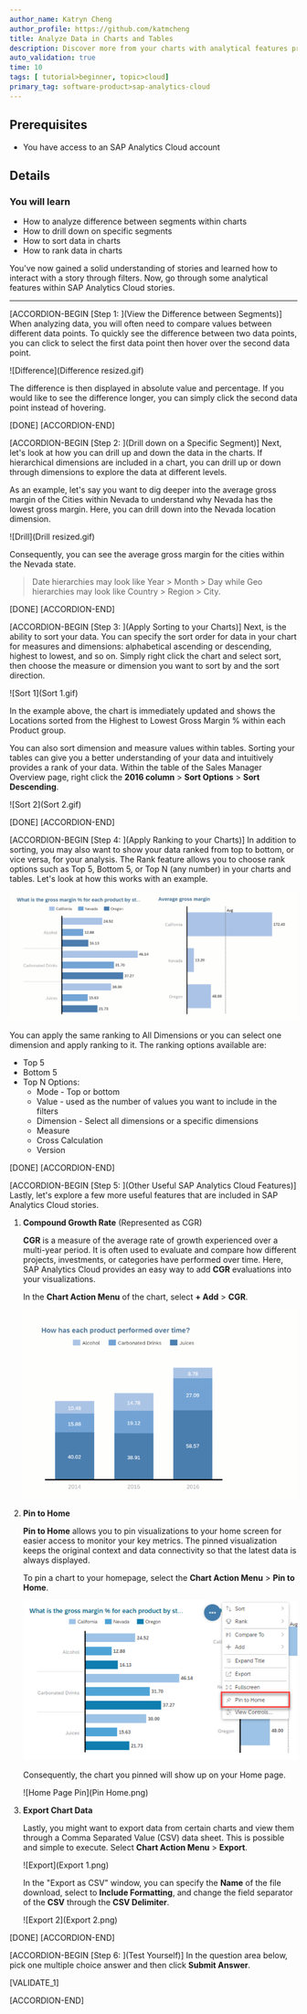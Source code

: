 ```yaml
---
author_name: Katryn Cheng
author_profile: https://github.com/katmcheng
title: Analyze Data in Charts and Tables
description: Discover more from your charts with analytical features provided in SAP Analytics Cloud stories
auto_validation: true
time: 10
tags: [ tutorial>beginner, topic>cloud]
primary_tag: software-product>sap-analytics-cloud
---
```


## Prerequisites
- You have access to an SAP Analytics Cloud account

## Details
### You will learn
  - How to analyze difference between segments within charts
  - How to drill down on specific segments
  - How to sort data in charts
  - How to rank data in charts

You've now gained a solid understanding of stories and learned how to interact with a story through filters. Now, go through some analytical features within SAP Analytics Cloud stories.

---

[ACCORDION-BEGIN [Step 1: ](View the Difference between Segments)]
When analyzing data, you will often need to compare values between different data points. To quickly see the difference between two data points, you can click to select the first data point then hover over the second data point.

![Difference](Difference resized.gif)

The difference is then displayed in absolute value and percentage. If you would like to see the difference longer, you can simply click the second data point instead of hovering.

[DONE]
[ACCORDION-END]

[ACCORDION-BEGIN [Step 2: ](Drill down on a Specific Segment)]
Next, let's look at how you can drill up and down the data in the charts. If hierarchical dimensions are included in a chart, you can drill up or down through dimensions to explore the data at different levels.

<!-- For example, in most data models for sales data, you would have hierarchies defined for Dates and Locations. These hierarchies may look like this: Year > Month > Day and Country > Region > City. Below is an example of drilling into a hierarchy of a Location.    -->

As an example, let's say you want to dig deeper into the average gross margin of the Cities within Nevada to understand why Nevada has the lowest gross margin. Here, you can drill down into the Nevada location dimension.

![Drill](Drill resized.gif)

Consequently, you can see the average gross margin for the cities within the Nevada state.

> Date hierarchies may look like Year > Month > Day while Geo hierarchies may look like Country > Region > City.


[DONE]
[ACCORDION-END]


[ACCORDION-BEGIN [Step 3: ](Apply Sorting to your Charts)]
Next, is the ability to sort your data. You can specify the sort order for data in your chart for measures and dimensions: alphabetical ascending or descending, highest to lowest, and so on. Simply right click the chart and select sort, then choose the measure or dimension you want to sort by and the sort direction.
<!-- Let's look at the example below. You can even sort on multiple dimensions within the chart. -->

![Sort 1](Sort 1.gif)

In the example above, the chart is immediately updated and shows the Locations sorted from the Highest to Lowest Gross Margin % within each Product group.

You can also sort dimension and measure values within tables. Sorting your tables can give you a better understanding of your data and intuitively provides a rank of your data. Within the table of the Sales Manager Overview page, right click the **2016 column** > **Sort Options** > **Sort Descending**.

![Sort 2](Sort 2.gif)

[DONE]
[ACCORDION-END]

[ACCORDION-BEGIN [Step 4: ](Apply Ranking to your Charts)]
In addition to sorting, you may also want to show your data ranked from top to bottom, or vice versa, for your analysis. The Rank feature allows you to choose rank options such as Top 5, Bottom 5, or Top N (any number) in your charts and tables. Let's look at how this works with an example.

![Rank](Rank.gif)

You can apply the same ranking to All Dimensions or you can select one dimension and apply ranking to it. The ranking options available are:


-	Top 5
-	Bottom 5
-	Top N Options:
    - Mode - Top or bottom
    - Value - used as the number of values you want to include in the filters
    - Dimension - Select all dimensions or a specific dimensions
    - Measure
    - Cross Calculation
    - Version

[DONE]
[ACCORDION-END]

[ACCORDION-BEGIN [Step 5: ](Other Useful SAP Analytics Cloud Features)]
Lastly, let's explore a few more useful features that are included in SAP Analytics Cloud stories.

1.  **Compound Growth Rate** (Represented as CGR)

    **CGR** is a measure of the average rate of growth experienced over a multi-year period. It is often used to evaluate and compare how different projects, investments, or categories have performed over time. Here, SAP Analytics Cloud provides an easy way to add **CGR** evaluations into your visualizations.

    In the **Chart Action Menu** of the chart, select **+ Add** > **CGR**.

    ![CGR](CGR.gif)

2.  **Pin to Home**

    **Pin to Home** allows you to pin visualizations to your home screen for easier access to monitor your key metrics.  The pinned visualization keeps the original context and data connectivity so that the latest data is always displayed.  

    To pin a chart to your homepage, select the **Chart Action Menu** > **Pin to Home**.

    ![Pin to Home](Pin.png)

    Consequently, the chart you pinned will show up on your Home page.

    ![Home Page Pin](Pin Home.png)

3.  **Export Chart Data**

    Lastly, you might want to export data from certain charts and view them through a Comma Separated Value (CSV) data sheet. This is possible and simple to execute. Select **Chart Action Menu** > **Export**.

    ![Export](Export 1.png)

    In the "Export as CSV" window, you can specify the **Name** of the file download, select to **Include Formatting**, and change the field separator of the **CSV** through the **CSV Delimiter**.

    ![Export 2](Export 2.png)


[DONE]
[ACCORDION-END]

[ACCORDION-BEGIN [Step 6: ](Test Yourself)]
In the question area below, pick one multiple choice answer and then click **Submit Answer**.

[VALIDATE_1]

[ACCORDION-END]
